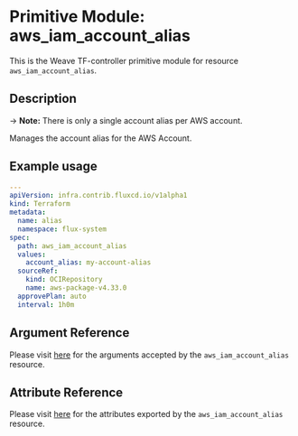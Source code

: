 
# Primitive Module: aws_iam_account_alias

This is the Weave TF-controller primitive module for resource `aws_iam_account_alias`.

## Description

-> **Note:** There is only a single account alias per AWS account.

Manages the account alias for the AWS Account.

## Example usage

```yaml
---
apiVersion: infra.contrib.fluxcd.io/v1alpha1
kind: Terraform
metadata:
  name: alias
  namespace: flux-system
spec:
  path: aws_iam_account_alias
  values:
    account_alias: my-account-alias
  sourceRef:
    kind: OCIRepository
    name: aws-package-v4.33.0
  approvePlan: auto
  interval: 1h0m
```

## Argument Reference

Please visit [here](https://registry.terraform.io/providers/hashicorp/aws/4.33.0/docs/resources/iam_policy#argument-reference) for the arguments accepted by the `aws_iam_account_alias` resource.

## Attribute Reference

Please visit [here](https://registry.terraform.io/providers/hashicorp/aws/4.33.0/docs/resources/iam_policy#attributes-reference) for the attributes exported by the `aws_iam_account_alias` resource.
